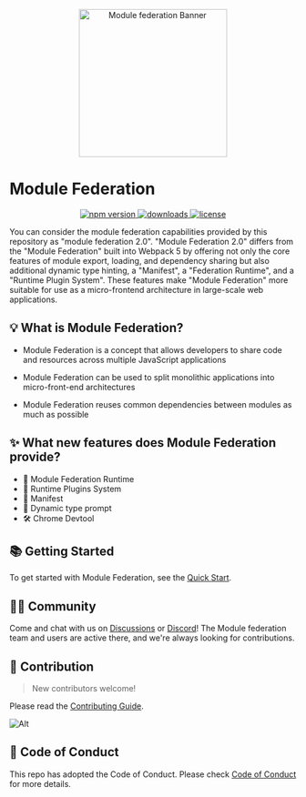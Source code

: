 <p align="center">
  <img alt="Module federation Banner"  width="260" src="https://github.com/module-federation/core/assets/27547179/11234712-40fc-4696-a7fd-16e0c631005a">
</p>

# Module Federation

<p align="center">
  <a href="https://www.npmjs.com/package/@module-federation/runtime?activeTab=readme">
   <img src="https://img.shields.io/npm/v/@module-federation/runtime?style=flat-square&colorA=564341&colorB=EDED91" alt="npm version" />
  </a>
  <a href="https://npmcharts.com/compare/@module-federation/runtime?minimal=true">
    <img src="https://img.shields.io/npm/dm/@module-federation/runtime.svg?style=flat-square&colorA=564341&colorB=EDED91" alt="downloads" />
  </a>
  <a href="https://github.com/web-infra-dev/rspack/blob/main/LICENSE">
    <img src="https://img.shields.io/npm/l/@module-federation/runtime?style=flat-square&colorA=564341&colorB=EDED91" alt="license" />
  </a>
</p>

You can consider the module federation capabilities provided by this repository as "module federation 2.0". "Module Federation 2.0" differs from the "Module Federation" built into Webpack 5 by offering not only the core features of module export, loading, and dependency sharing but also additional dynamic type hinting, a "Manifest", a "Federation Runtime", and a "Runtime Plugin System". These features make "Module Federation" more suitable for use as a micro-frontend architecture in large-scale web applications.

## 💡 What is Module Federation?

- Module Federation is a concept that allows developers to share code and resources across multiple JavaScript applications

- Module Federation can be used to split monolithic applications into micro-front-end architectures

- Module Federation reuses common dependencies between modules as much as possible

## ✨ What new features does Module Federation provide?

- 🎨 Module Federation Runtime
- 🧩 Runtime Plugins System
- 📝 Manifest
- 🚀 Dynamic type prompt
- 🛠️ Chrome Devtool

## 📚 Getting Started

To get started with Module Federation, see the [Quick Start](https://module-federation.io/guide/start/quick-start.html).

## 🧑‍💻 Community

Come and chat with us on [Discussions](https://github.com/module-federation/universe/discussions) or [Discord](https://discord.gg/n69NnT3ACV)! The Module federation team and users are active there, and we're always looking for contributions.

## 🤝 Contribution

> New contributors welcome!

Please read the [Contributing Guide](https://github.com/module-federation/core/blob/main/CONTRIBUTING.md).

![Alt](https://repobeats.axiom.co/api/embed/856dc1d4a6965d225232b1bd2da5d54549dc169e.svg 'Repobeats analytics image')

## 🙌 Code of Conduct

This repo has adopted the Code of Conduct. Please check [Code of Conduct](./CODE_OF_CONDUCT.md) for more details.

